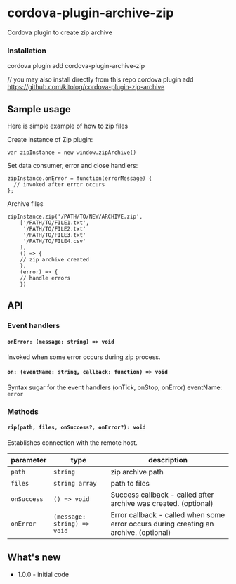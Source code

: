 cordova-plugin-archive-zip
============================
Cordova plugin to create zip archive 

### Installation
cordova plugin add cordova-plugin-archive-zip

// you may also install directly from this repo
cordova plugin add https://github.com/kitolog/cordova-plugin-zip-archive
 
## Sample usage
Here is simple example of how to zip files

Create instance of Zip plugin:
```
var zipInstance = new window.zipArchive()
```

Set data consumer, error and close handlers:
```
zipInstance.onError = function(errorMessage) {
  // invoked after error occurs
};
```
Archive files
```
zipInstance.zip('/PATH/TO/NEW/ARCHIVE.zip',
    ['/PATH/TO/FILE1.txt',
     '/PATH/TO/FILE2.txt'
     '/PATH/TO/FILE3.txt'
     '/PATH/TO/FILE4.csv'
    ], 
    () => {
    // zip archive created
    },
    (error) => {
    // handle errors
    })
```

## API
### Event handlers
#### `onError: (message: string) => void`
Invoked when some error occurs during zip process.

#### `on: (eventName: string, callback: function) => void`
Syntax sugar for the event handlers (onTick, onStop, onError)
eventName: `error` 

### Methods
#### `zip(path, files, onSuccess?, onError?): void`
Establishes connection with the remote host.

| parameter   | type          | description |
| ----------- |-----------------------------|--------------|
| `path`     | `string`                    | zip archive path | |
| `files`  | `string array`                    | path to files |
| `onSuccess` | `() => void`                | Success callback - called after archive was created. (optional)|
| `onError`   | `(message: string) => void` | Error callback - called when some error occurs during creating an archive. (optional)|

## What's new
 - 1.0.0 - initial code